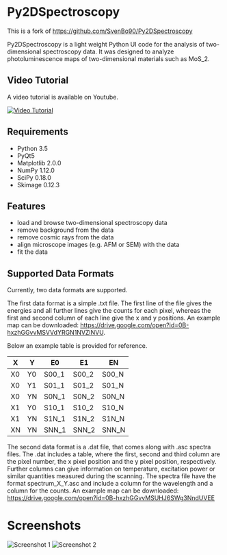 
# Py2DSpectroscopy
This is a fork of https://github.com/SvenBo90/Py2DSpectroscopy

Py2DSpectroscopy is a light weight Python UI code for the analysis of two-dimensional spectroscopy data. It was designed to analyze photoluminescence maps of two-dimensional materials such as MoS_2. 

## Video Tutorial

A video tutorial is available on Youtube.

[![Video Tutorial](http://img.youtube.com/vi/NfRWFomUZM0/0.jpg)](http://www.youtube.com/watch?v=NfRWFomUZM0 "Py2DSpectroscopy Video Tutorial ")

## Requirements

* Python 3.5
* PyQt5 
* Matplotlib 2.0.0
* NumPy 1.12.0
* SciPy 0.18.0
* Skimage 0.12.3

## Features

* load and browse two-dimensional spectroscopy data
* remove background from the data
* remove cosmic rays from the data
* align microscope images (e.g. AFM or SEM) with the data
* fit the data

## Supported Data Formats

Currently, two data formats are supported. 

The first data format is a simple .txt file. The first line of the file gives the energies and all further lines give the counts for each pixel, whereas the first and second column of each line give the x and y positions. An example map can be downloaded: https://drive.google.com/open?id=0B-hxzhGGvvMSVVdYRGN1NVZlNVU.

Below an example table is provided for reference.

| X  | Y  | E0    | E1    | EN    |
|----|----|-------|-------|-------|
| X0 | Y0 | S00_1 | S00_2 | S00_N |
| X0 | Y1 | S01_1 | S01_2 | S01_N |
| X0 | YN | S0N_1 | S0N_2 | S0N_N |
| X1 | Y0 | S10_1 | S10_2 | S10_N |
| X1 | YN | S1N_1 | S1N_2 | S1N_N |
| XN | YN | SNN_1 | SNN_2 | SNN_N |

The second data format is a .dat file, that comes along with .asc spectra files. The .dat includes a table, where the first, second and third column are the pixel number, the x pixel position and the y pixel position, respectively. Further columns can give information on temperature, excitation power or similar quantities measured during the scanning. The spectra file have the format spectrum_X_Y.asc and include a column for the wavelength and a column for the counts. An example map can be downloaded: https://drive.google.com/open?id=0B-hxzhGGvvMSUHJ6SWg3NndUVEE

# Screenshots
![Screenshot 1](https://preview.ibb.co/nHnJqk/screen1.png "Screenshot 1")
![Screenshot 2](https://preview.ibb.co/jYH7i5/screen2.png "Screenshot 2")
